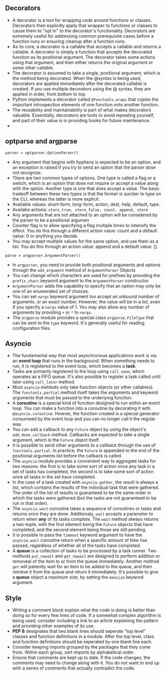 
## Decorators
* A decorator is a tool for wrapping code around functions or classes. Decorators then explicitly apply that wrapper to functions or classes to cause them to "opt in" to the decorator's functionality. Decorators are extremely useful for addressing common prerequisite cases before a function runs or ensuring cleanup after a function runs.
* As its core, a decorator is a callable that accepts a callable and returns a callable. A decorator is simply a function that accepts the decorated function as its positional argument. The decorator takes some actions using that argument, and then either returns the original argument or some other callable.
* The decorator is assumed to take a single, positional argument, which is the method being decorated. When the @syntax is being used, decorators are applied immediately after the decorated callable is created. If you use multiple decorators using the @ syntax, they are applied in order, from bottom to top.
* Python implements a decorator called `@functools.wraps` that copies the important introspection elements of one function onto another function.
* The reusability and maintainability is part of what makes decorators valuable. Essentially, decorators are tools to avoid repeating yourself, and part of their value is in providing hooks for future maintenance.
*

## optparse and argparse

`parser = optparser.OptionParser()`

* Any argument that begins with hyphens is expected to be an option, and an exception is raised if you try to send an option that the parser dose not recognize.
* There are two common types of options. One type is called a flag or a switch, which is an option that dose not require or accept a value along with the option. Another type is one that does accept a value. The basic tradeoff between these two types is that the former is quicker to type on the CLI, whereas the latter is more explicit.
* Available values: short-form, long-form, action, dest, help, default, type.
* Availabe actions: `store_true, store_false, count, append, store`
* Any arguments that are not attached to an option will be considered by the parser to be a positional argumen
* Counter flag is to allow specifying a flag multiple times to intensify the effect. You do this through a different action value: count and a default value: 0 or anything you decide.
* You may accept multiple values for the same option, and use them as a list. You do this through an action value: append and a default value: [].


`parse = argparser.ArgumentParser()`

* In `argparser`, you need to provide both positional arguments and options through the `add_argument` method of `ArgumentParser` Objects
* You can change which characters are used for prefixes by providing the `prefix_chars` keyword argument to the `ArgumentParser` constructor.
* `ArgumentParser` adds the capability to specify that an option may only be one of an enumerated set of choices.
* You can set `nargs` keyword argument too accept an unbound number of arguments. or an exact number. However, the value will be in a list, even if you specify a `nargs` value of 1. You may also allow any number of arguments by providing `+` or `*` to `nargs`.
* The `argparse` module provides a special class `argparse.FileType` that can be sent to the `type` keyword. It's generally useful for reading configuration files.


## Asyncio

* The fundamental way that most asynchronous applications work is via an **event loop** that runs in the background. When something needs to run, it is registered to the event loop, which becomes a **task**.
* Tasks are primarily registered to the loop using `call_soon`, which operates as a FIFO queue. It's also possible to register a task called until later using `call_later` method.
* Most `asyncio` mehtods only take function objects (or other callables). The `functools.partial` method itself takes the arguments and keyword arguments that must be passed to the underlying function.
* A **coroutine** is a special kind of function designed to run within an event loop. You can make a function into a coroutine by decorating it with `@asyncio.coroutine`. Howver, the function created is a special generator consumeed by the event loop and you can no longer call it the regular way.
* You can add a callback to any `Future` object by using the object's `add_done_callback` method. Callbacks are expected to take a single argument, which is the `Future` object itself.
* It is possible to send other arguments to a callback through the use of `functools.partial`. In practice, the `Future` is appended to the end of the positional arguments list before the callback is called.
* The `asyncio` module provides a convenient way to aggregate tasks for two reasons: the first is to take some sort of action once any task in a set of tasks has completed, the second is to take some sort of action once all tasks in the set have completed.
* In the case of a task created with `asyncio.gather`, the result is always a list, which contains the results of the individual task that were gathered. The order of the list of results is guaranteed to be the same order in which the tasks were gathered (but the tasks are not guaranteed to be run in that order).
* The `asyncio.wait` coroutine takes a sequence of coroutines or tasks and returns once they are done. Additionaly, `wait` accepts a parameter to return when **any** of its tasks complete. The `wait` method always returns a two-tuple, with the first element being the `Future` objects that have completed, and the second element being those are still pending.
* It is possible to pass the `timeout` keyword argument to have the `asyncio.wait` coroutine return when a specific amount of time has passed, regardless of whether all of the tasks have completed.
* A **queue** is a collection of tasks to be processed by a task runner. Two methods `put_nowait` and `get_nowait` are designed to perform addition or removeal of the item to or from the queue immediately. Another method `get` will patiently wait for an item to be added to the queue, and then retrieve it from the queue and return it immediately. It's possible to give a **queue** object a maximum size, by setting the `maxsize` keyword argument.

## Style

* Writing a comment block explain what the code is doing is better than doing so for every few lines of code. If a somewhat complex algorithm is being used, consider including a link to an article explaining the pattern and providing other examples of its use.
* **PEP 8** designates that two blank lines should seperate "top level" classes and function definitions in a module. After the top level, class and function definitions should be seperated by one blank line each.
* Consider keeping imports grouped by the packages that they come from. Within each group, sort imports by alphabetical order.
* Ensure that comments are kept up to date. If the code changes, the comments may need to change along with it. You do not want to end up with a series of comments that actually contradict the code.


